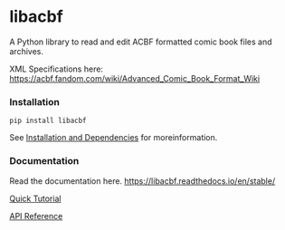 # libacbf

A Python library to read and edit ACBF formatted comic book files and archives.

XML Specifications here: https://acbf.fandom.com/wiki/Advanced_Comic_Book_Format_Wiki

### Installation

```
pip install libacbf
```

See [Installation and Dependencies](https://libacbf.readthedocs.io/en/stable/install.html) for moreinformation.

### Documentation

Read the documentation here.
https://libacbf.readthedocs.io/en/stable/

[Quick Tutorial](https://libacbf.readthedocs.io/en/stable/tutorial.html)

[API Reference](https://libacbf.readthedocs.io/en/stable/libacbf.html)
